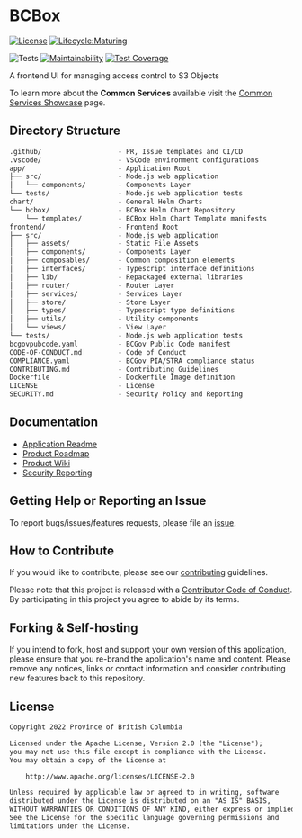 # BCBox

[![License](https://img.shields.io/badge/License-Apache%202.0-blue.svg)](LICENSE)
[![Lifecycle:Maturing](https://img.shields.io/badge/Lifecycle-Maturing-007EC6)](https://github.com/bcgov/repomountie/blob/master/doc/lifecycle-badges.md)

![Tests](https://github.com/bcgov/bcbox/workflows/Tests/badge.svg)
[![Maintainability](https://api.codeclimate.com/v1/badges/bfaf1cdb7fe730c10840/maintainability)](https://codeclimate.com/github/bcgov/bcbox/maintainability)
[![Test Coverage](https://api.codeclimate.com/v1/badges/bfaf1cdb7fe730c10840/test_coverage)](https://codeclimate.com/github/bcgov/bcbox/test_coverage)

A frontend UI for managing access control to S3 Objects

To learn more about the **Common Services** available visit the [Common Services Showcase](https://bcgov.github.io/common-service-showcase/) page.

## Directory Structure

```txt
.github/                   - PR, Issue templates and CI/CD
.vscode/                   - VSCode environment configurations
app/                       - Application Root
├── src/                   - Node.js web application
│   └── components/        - Components Layer
└── tests/                 - Node.js web application tests
chart/                     - General Helm Charts
└── bcbox/                 - BCBox Helm Chart Repository
    └── templates/         - BCBox Helm Chart Template manifests
frontend/                  - Frontend Root
├── src/                   - Node.js web application
│   ├── assets/            - Static File Assets
│   ├── components/        - Components Layer
│   ├── composables/       - Common composition elements
│   ├── interfaces/        - Typescript interface definitions
│   ├── lib/               - Repackaged external libraries
│   ├── router/            - Router Layer
│   ├── services/          - Services Layer
│   ├── store/             - Store Layer
│   ├── types/             - Typescript type definitions
│   ├── utils/             - Utility components
│   └── views/             - View Layer
└── tests/                 - Node.js web application tests
bcgovpubcode.yaml          - BCGov Public Code manifest
CODE-OF-CONDUCT.md         - Code of Conduct
COMPLIANCE.yaml            - BCGov PIA/STRA compliance status
CONTRIBUTING.md            - Contributing Guidelines
Dockerfile                 - Dockerfile Image definition
LICENSE                    - License
SECURITY.md                - Security Policy and Reporting
```

## Documentation

- [Application Readme](frontend/README.md)
- [Product Roadmap](https://github.com/bcgov/bcbox/wiki/Product-Roadmap)
- [Product Wiki](https://github.com/bcgov/bcbox/wiki)
- [Security Reporting](SECURITY.md)

## Getting Help or Reporting an Issue

To report bugs/issues/features requests, please file an [issue](https://github.com/bcgov/bcbox/issues).

## How to Contribute

If you would like to contribute, please see our [contributing](CONTRIBUTING.md) guidelines.

Please note that this project is released with a [Contributor Code of Conduct](CODE-OF-CONDUCT.md). By participating in this project you agree to abide by its terms.

## Forking & Self-hosting

If you intend to fork, host and support your own version of this application, please ensure that you re-brand the application's name and content. Please remove any notices, links or contact information and consider contributing new features back to this repository.

## License

```txt
Copyright 2022 Province of British Columbia

Licensed under the Apache License, Version 2.0 (the "License");
you may not use this file except in compliance with the License.
You may obtain a copy of the License at

    http://www.apache.org/licenses/LICENSE-2.0

Unless required by applicable law or agreed to in writing, software
distributed under the License is distributed on an "AS IS" BASIS,
WITHOUT WARRANTIES OR CONDITIONS OF ANY KIND, either express or implied.
See the License for the specific language governing permissions and
limitations under the License.
```
